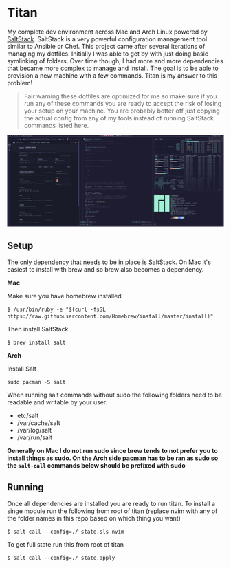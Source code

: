 # Titan

My complete dev environment across Mac and Arch Linux powered by [SaltStack](https://docs.saltstack.com/en/latest/contents.html). SaltStack is a very powerful configuration management tool similar to Ansible or Chef. This project came after several iterations of managing my dotfiles. Initially I was able to get by with just doing basic symlinking of folders. Over time though, I had more and more dependencies that became more complex to manage and install. The goal is to be able to provision a new machine with a few commands. Titan is my answer to this problem!

> Fair warning these dotfiles are optimized for me so make sure if you run any of these commands you are ready to accept the risk of losing your setup on your machine. You are probably better off just copying the actual config from any of my tools instead of running SaltStack commands listed here.

![Desktop](./desktop.png)

## Setup

The only dependency that needs to be in place is SaltStack. On Mac it's easiest to install with brew and so brew also becomes a dependency.

**Mac**

Make sure you have homebrew installed
```
$ /usr/bin/ruby -e "$(curl -fsSL https://raw.githubusercontent.com/Homebrew/install/master/install)"
```

Then install SaltStack
```
$ brew install salt
```

**Arch**

Install Salt
```
sudo pacman -S salt
```

When running salt commands without sudo the following folders need to be readable and writable by your user.
* etc/salt
* /var/cache/salt
* /var/log/salt
* /var/run/salt

**Generally on Mac I do not run sudo since brew tends to not prefer you to install things as sudo. On the Arch side pacman has to be ran as sudo so the `salt-call` commands below should be prefixed with sudo**

## Running

Once all dependencies are installed you are ready to run titan. To install a singe module run the following from root of titan (replace nvim with any of the folder names in this repo based on which thing you want)
```
$ salt-call --config=./ state.sls nvim
```

To get full state run this from root of titan
```
$ salt-call --config=./ state.apply
```

